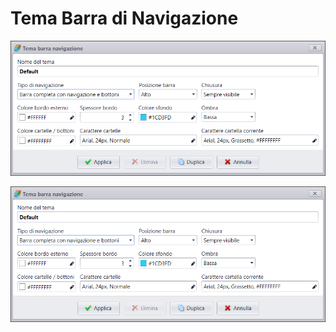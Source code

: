 # Tema Barra di Navigazione

![](/img/theme_navigationbar_1.png)

![](/img/theme_navigationbar_1.png)
